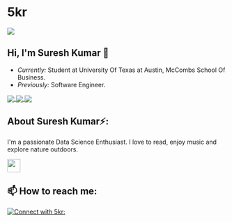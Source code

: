 # 5kr
![](./sk.gif)

<h2>Hi, I'm Suresh Kumar 👋</h2>

- <i>Currently:</i> Student at University Of Texas at Austin, McCombs School Of Business. 
- <i>Previously:</i> Software Engineer.

<a href="https://github.com/5kr/github-readme-stats">
  <img align="center" src="https://github-readme-stats.vercel.app/api?username=5kr&theme=radical"/>
  <img align="center" src="https://github-readme-streak-stats.herokuapp.com/?user=5kr&theme=dark"/>
</a>


<a href="https://github.com/5kr/github-readme-stats">
  <img align="center" src="https://github-readme-stats.vercel.app/api/top-langs?username=5kr&theme=radical" />
</a>


<h2> About Suresh Kumar⚡:</h2>

I'm a passionate Data Science Enthusiast. I love to read, enjoy music and explore nature outdoors.

<img src="https://raw.githubusercontent.com/<OWNER>/<OWNER>/master/<GIF_NAME>.gif" width="30px">

<h2>📫 How to reach me:</h2>

<a href="mailto: e.sureshreddy@yahoo.in">![Connect with 5kr: ](https://img.shields.io/badge/yahoomail-D14836?style=for-the-badge&logo=mail&logoColor=white)
